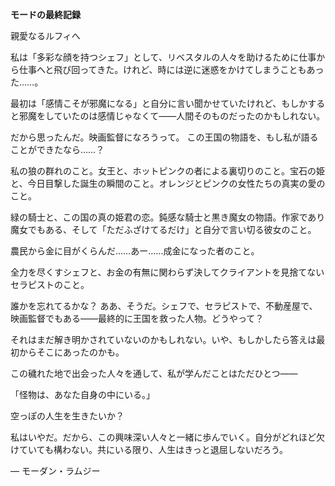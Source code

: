<!-- title: モーダンの日記: 7日目 -->

**モードの最終記録**

親愛なるルフィへ

私は「多彩な顔を持つシェフ」として、リベスタルの人々を助けるために仕事から仕事へと飛び回ってきた。けれど、時には逆に迷惑をかけてしまうこともあった……。

最初は「感情こそが邪魔になる」と自分に言い聞かせていたけれど、もしかすると邪魔をしていたのは感情じゃなくて――人間そのものだったのかもしれない。

だから思ったんだ。映画監督になろうって。
この王国の物語を、もし私が語ることができたなら……？

私の狼の群れのこと。女王と、ホットピンクの者による裏切りのこと。宝石の姫と、今日目撃した誕生の瞬間のこと。オレンジとピンクの女性たちの真実の愛のこと。

緑の騎士と、この国の真の姫君の恋。鈍感な騎士と黒き魔女の物語。作家であり魔女でもある、そして「ただふざけてるだけ」と自分で言い切る彼女のこと。

農民から金に目がくらんだ……あー……成金になった者のこと。

全力を尽くすシェフと、お金の有無に関わらず決してクライアントを見捨てないセラピストのこと。

誰かを忘れてるかな？ ああ、そうだ。シェフで、セラピストで、不動産屋で、映画監督でもある――最終的に王国を救った人物。どうやって？

それはまだ解き明かされていないのかもしれない。いや、もしかしたら答えは最初からそこにあったのかも。

この穢れた地で出会った人々を通して、私が学んだことはただひとつ――

「怪物は、あなた自身の中にいる。」

空っぽの人生を生きたいか？

私はいやだ。だから、この興味深い人々と一緒に歩んでいく。自分がどれほど欠けていても構わない。共にいる限り、人生はきっと退屈しないだろう。

― モーダン・ラムジー
